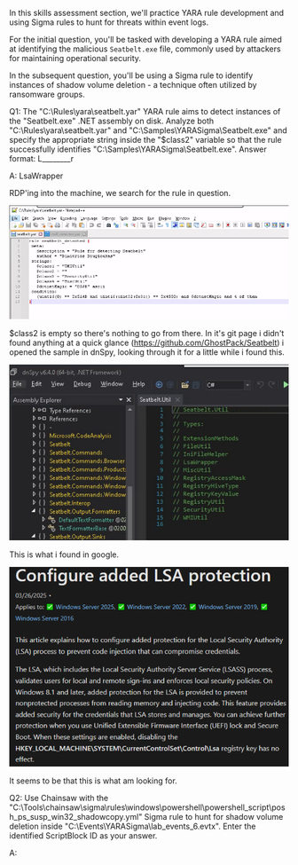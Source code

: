 In this skills assessment section, we'll practice YARA rule development and using Sigma rules to hunt for threats within event logs.

For the initial question, you'll be tasked with developing a YARA rule aimed at identifying the malicious `Seatbelt.exe` file, commonly used by attackers for maintaining operational security.

In the subsequent question, you'll be using a Sigma rule to identify instances of shadow volume deletion - a technique often utilized by ransomware groups.


Q1: The "C:\Rules\yara\seatbelt.yar" YARA rule aims to detect instances of the "Seatbelt.exe" .NET assembly on disk. Analyze both "C:\Rules\yara\seatbelt.yar" and "C:\Samples\YARASigma\Seatbelt.exe" and specify the appropriate string inside the "$class2" variable so that the rule successfully identifies "C:\Samples\YARASigma\Seatbelt.exe". Answer format: L________r

A: LsaWrapper

RDP'ing into the machine, we search for the rule in question.

![](../../Img/Pasted%20image%2020250731155310.png)

$class2 is empty so there's nothing to go from there.
In it's git page i didn't found anything at a quick glance (https://github.com/GhostPack/Seatbelt)
i opened the sample in dnSpy, looking through it for a little while i found this.

![](../../Img/Pasted%20image%2020250731161026.png)

This is what i found in google.

![](../../Img/Pasted%20image%2020250731161522.png)

It seems to be that this is what am looking for.



Q2: Use Chainsaw with the "C:\Tools\chainsaw\sigma\rules\windows\powershell\powershell_script\posh_ps_susp_win32_shadowcopy.yml" Sigma rule to hunt for shadow volume deletion inside "C:\Events\YARASigma\lab_events_6.evtx". Enter the identified ScriptBlock ID as your answer.

A: 